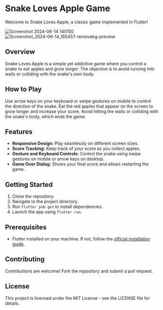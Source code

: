 # Snake Loves Apple Game

Welcome to Snake Loves Apple, a classic game implemented in Flutter!

![Screenshot 2024-06-14 140150](https://github.com/patelneel9080/Snake_Loves_Apple_Game_Apk/assets/136300996/e6295bd4-2a6a-4138-9439-9189693ef6af)
![Screenshot_2024-06-14_165457-removebg-preview](https://github.com/patelneel9080/Snake_Loves_Apple_Game_Apk/assets/136300996/b8a97d31-7458-47f6-89e2-91f90401909c)


## Overview

Snake Loves Apple is a simple yet addictive game where you control a snake to eat apples and grow longer. The objective is to avoid running into walls or colliding with the snake's own body.

## How to Play
Use arrow keys on your keyboard or swipe gestures on mobile to control the direction of the snake.
Eat the red apples that appear on the screen to grow longer and increase your score.
Avoid hitting the walls or colliding with the snake's body, which ends the game.

## Features

- **Responsive Design:** Play seamlessly on different screen sizes.
- **Score Tracking:** Keep track of your score as you collect apples.
- **Gesture and Keyboard Controls:** Control the snake using swipe gestures on mobile or arrow keys on desktop.
- **Game Over Dialog:** Shows your final score and allows restarting the game.

## Getting Started

1. Clone the repository.
2. Navigate to the project directory.
3. Run `flutter pub get` to install dependencies.
4. Launch the app using `flutter run`.

## Prerequisites

- Flutter installed on your machine. If not, follow the [official installation guide](https://flutter.dev/docs/get-started/install).

## Contributing

Contributions are welcome! Fork the repository and submit a pull request.

## License

This project is licensed under the MIT License - see the LICENSE file for details.
